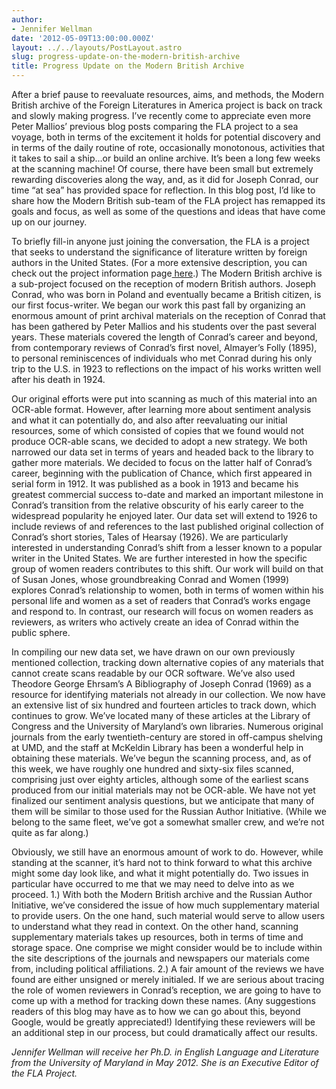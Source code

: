 ```yaml
---
author:
- Jennifer Wellman
date: '2012-05-09T13:00:00.000Z'
layout: ../../layouts/PostLayout.astro
slug: progress-update-on-the-modern-british-archive
title: Progress Update on the Modern British Archive
---
```


After a brief pause to reevaluate resources, aims, and methods, the Modern British archive of the Foreign Literatures in America project is back on track and slowly making progress. I’ve recently come to appreciate even more Peter Mallios’ previous blog posts comparing the FLA project to a sea voyage, both in terms of the excitement it holds for potential discovery and in terms of the daily routine of rote, occasionally monotonous, activities that it takes to sail a ship…or build an online archive. It’s been a long few weeks at the scanning machine! Of course, there have been small but extremely rewarding discoveries along the way, and, as it did for Joseph Conrad, our time “at sea” has provided space for reflection. In this blog post, I’d like to share how the Modern British sub-team of the FLA project has remapped its goals and focus, as well as some of the questions and ideas that have come up on our journey.

To briefly fill-in anyone just joining the conversation, the FLA is a project that seeks to understand the significance of literature written by foreign authors in the United States. (For a more extensive description, you can check out the project information page[ here](http://mith.umd.edu/research/fla).) The Modern British archive is a sub-project focused on the reception of modern British authors. Joseph Conrad, who was born in Poland and eventually became a British citizen, is our first focus-writer. We began our work this past fall by organizing an enormous amount of print archival materials on the reception of Conrad that has been gathered by Peter Mallios and his students over the past several years. These materials covered the length of Conrad’s career and beyond, from contemporary reviews of Conrad’s first novel, Almayer’s Folly (1895), to personal reminiscences of individuals who met Conrad during his only trip to the U.S. in 1923 to reflections on the impact of his works written well after his death in 1924.

Our original efforts were put into scanning as much of this material into an OCR-able format. However, after learning more about sentiment analysis and what it can potentially do, and also after reevaluating our initial resources, some of which consisted of copies that we found would not produce OCR-able scans, we decided to adopt a new strategy. We both narrowed our data set in terms of years and headed back to the library to gather more materials. We decided to focus on the latter half of Conrad’s career, beginning with the publication of Chance, which first appeared in serial form in 1912. It was published as a book in 1913 and became his greatest commercial success to-date and marked an important milestone in Conrad’s transition from the relative obscurity of his early career to the widespread popularity he enjoyed later. Our data set will extend to 1926 to include reviews of and references to the last published original collection of Conrad’s short stories, Tales of Hearsay (1926). We are particularly interested in understanding Conrad’s shift from a lesser known to a popular writer in the United States. We are further interested in how the specific group of women readers contributes to this shift. Our work will build on that of Susan Jones, whose groundbreaking Conrad and Women (1999) explores Conrad’s relationship to women, both in terms of women within his personal life and women as a set of readers that Conrad’s works engage and respond to. In contrast, our research will focus on women readers as reviewers, as writers who actively create an idea of Conrad within the public sphere.

In compiling our new data set, we have drawn on our own previously mentioned collection, tracking down alternative copies of any materials that cannot create scans readable by our OCR software. We’ve also used Theodore George Ehrsam’s A Bibliography of Joseph Conrad (1969) as a resource for identifying materials not already in our collection. We now have an extensive list of six hundred and fourteen articles to track down, which continues to grow. We’ve located many of these articles at the Library of Congress and the University of Maryland’s own libraries. Numerous original journals from the early twentieth-century are stored in off-campus shelving at UMD, and the staff at McKeldin Library has been a wonderful help in obtaining these materials. We’ve begun the scanning process, and, as of this week, we have roughly one hundred and sixty-six files scanned, comprising just over eighty articles, although some of the earliest scans produced from our initial materials may not be OCR-able. We have not yet finalized our sentiment analysis questions, but we anticipate that many of them will be similar to those used for the Russian Author Initiative. (While we belong to the same fleet, we’ve got a somewhat smaller crew, and we’re not quite as far along.)

Obviously, we still have an enormous amount of work to do. However, while standing at the scanner, it’s hard not to think forward to what this archive might some day look like, and what it might potentially do. Two issues in particular have occurred to me that we may need to delve into as we proceed. 1.) With both the Modern British archive and the Russian Author Initiative, we’ve considered the issue of how much supplementary material to provide users. On the one hand, such material would serve to allow users to understand what they read in context. On the other hand, scanning supplementary materials takes up resources, both in terms of time and storage space. One comprise we might consider would be to include within the site descriptions of the journals and newspapers our materials come from, including political affiliations. 2.) A fair amount of the reviews we have found are either unsigned or merely initialed. If we are serious about tracing the role of women reviewers in Conrad’s reception, we are going to have to come up with a method for tracking down these names. (Any suggestions readers of this blog may have as to how we can go about this, beyond Google, would be greatly appreciated!) Identifying these reviewers will be an additional step in our process, but could dramatically affect our results.

_Jennifer Wellman will receive her Ph.D. in English Language and Literature from the University of Maryland in May 2012. She is an Executive Editor of the FLA Project._